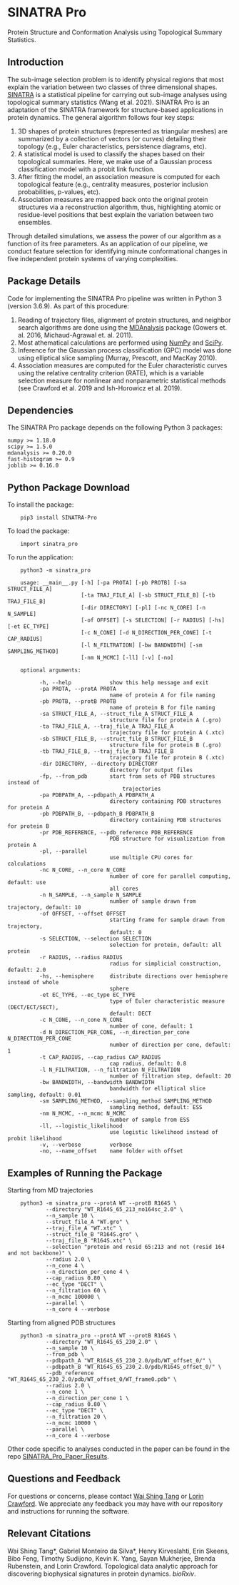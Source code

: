 # SINATRA Pro 

Protein Structure and Conformation Analysis using Topological Summary Statistics.

## Introduction

The sub-image selection problem is to identify physical regions that most explain the variation between two classes of three dimensional shapes. [SINATRA](https://github.com/lcrawlab/SINATRA) is a statistical pipeline for carrying out sub-image analyses using topological summary statistics (Wang et al. 2021). SINATRA Pro is an adaptation of the SINATRA framework for structure-based applications in protein dynamics. The general algorithm follows four key steps:

1. 3D shapes of protein structures (represented as triangular meshes) are summarized by a collection of vectors (or curves) detailing their topology (e.g., Euler characteristics, persistence diagrams, etc).
2. A statistical model is used to classify the shapes based on their topological summaries. Here, we make use of a Gaussian process classification model with a probit link function.
3. After fitting the model, an association measure is computed for each topological feature (e.g., centrality measures, posterior inclusion probabilities, p-values, etc).
4. Association measures are mapped back onto the original protein structures via a reconstruction algorithm, thus, highlighting atomic or residue-level positions that best explain the variation between two ensembles.

Through detailed simulations, we assess the power of our algorithm as a function of its free parameters. As an application of our pipeline, we conduct feature selection for identifying minute conformational changes in five independent protein systems of varying complexities.

## Package Details

Code for implementing the SINATRA Pro pipeline was written in Python 3 (version 3.6.9). As part of this procedure:

1. Reading of trajectory files, alignment of protein structures, and neighbor search algorithms are done using the [MDAnalysis](https://www.mdanalysis.org) package (Gowers et. al. 2016, Michaud-Agrawal et. al. 2011).
2. Most athematical calculations are performed using [NumPy](https://numpy.org) and [SciPy](https://www.scipy.org).
3. Inference for the Gaussian process classification (GPC) model was done using elliptical slice sampling (Murray, Prescott, and MacKay 2010).
4. Association measures are computed for the Euler characteristic curves using the relative centrality criterion (RATE), which is a variable selection measure for nonlinear and nonparametric statistical methods (see Crawford et al. 2019 and Ish-Horowicz et al. 2019).

## Dependencies

The SINATRA Pro package depends on the following Python 3 packages:

    numpy >= 1.18.0
    scipy >= 1.5.0
    mdanalysis >= 0.20.0
    fast-histogram >= 0.9
    joblib >= 0.16.0

## Python Package Download

To install the package:

        pip3 install SINATRA-Pro

To load the package: 

        import sinatra_pro 

To run the application:

        python3 -m sinatra_pro

        usage: __main__.py [-h] [-pa PROTA] [-pb PROTB] [-sa STRUCT_FILE_A]
                           [-ta TRAJ_FILE_A] [-sb STRUCT_FILE_B] [-tb TRAJ_FILE_B]
                           [-dir DIRECTORY] [-pl] [-nc N_CORE] [-n N_SAMPLE]
                           [-of OFFSET] [-s SELECTION] [-r RADIUS] [-hs] [-et EC_TYPE]
                           [-c N_CONE] [-d N_DIRECTION_PER_CONE] [-t CAP_RADIUS]
                           [-l N_FILTRATION] [-bw BANDWIDTH] [-sm SAMPLING_METHOD]
                           [-nm N_MCMC] [-ll] [-v] [-no]

        optional arguments:

              -h, --help            show this help message and exit
              -pa PROTA, --protA PROTA
                                    name of protein A for file naming
              -pb PROTB, --protB PROTB
                                    name of protein B for file naming
              -sa STRUCT_FILE_A, --struct_file_A STRUCT_FILE_A
                                    structure file for protein A (.gro)
              -ta TRAJ_FILE_A, --traj_file_A TRAJ_FILE_A
                                    trajectory file for protein A (.xtc)
              -sb STRUCT_FILE_B, --struct_file_B STRUCT_FILE_B
                                    structure file for protein B (.gro)
              -tb TRAJ_FILE_B, --traj_file_B TRAJ_FILE_B
                                    trajectory file for protein B (.xtc)
              -dir DIRECTORY, --directory DIRECTORY
                                    directory for output files
              -fp, --from_pdb       start from sets of PDB structures instead of
                                        trajectories
              -pa PDBPATH_A, --pdbpath_A PDBPATH_A
                                    directory containing PDB structures for protein A
              -pb PDBPATH_B, --pdbpath_B PDBPATH_B
                                    directory containing PDB structures for protein B
              -pr PDB_REFERENCE, --pdb_reference PDB_REFERENCE
                                    PDB structure for visualization from protein A
              -pl, --parallel
                                    use multiple CPU cores for calculations
              -nc N_CORE, --n_core N_CORE
                                    number of core for parallel computing, default: use
                                    all cores
              -n N_SAMPLE, --n_sample N_SAMPLE
                                    number of sample drawn from trajectory, default: 10
              -of OFFSET, --offset OFFSET
                                    starting frame for sample drawn from trajectory,
                                    default: 0
              -s SELECTION, --selection SELECTION
                                    selection for protein, default: all protein
              -r RADIUS, --radius RADIUS
                                    radius for simplicial construction, default: 2.0
              -hs, --hemisphere     distribute directions over hemisphere instead of whole
                                    sphere
              -et EC_TYPE, --ec_type EC_TYPE
                                    type of Euler characteristic measure (DECT/ECT/SECT),
                                    default: DECT
              -c N_CONE, --n_cone N_CONE
                                    number of cone, default: 1
              -d N_DIRECTION_PER_CONE, --n_direction_per_cone N_DIRECTION_PER_CONE
                                    number of direction per cone, default: 1
              -t CAP_RADIUS, --cap_radius CAP_RADIUS
                                    cap radius, default: 0.8
              -l N_FILTRATION, --n_filtration N_FILTRATION
                                    number of filtration step, default: 20
              -bw BANDWIDTH, --bandwidth BANDWIDTH
                                    bandwidth for elliptical slice sampling, default: 0.01
              -sm SAMPLING_METHOD, --sampling_method SAMPLING_METHOD
                                    sampling method, default: ESS
              -nm N_MCMC, --n_mcmc N_MCMC
                                    number of sample from ESS
              -ll, --logistic_likelihood
                                    use logistic likelihood instead of probit likelihood
              -v, --verbose         verbose
              -no, --name_offset    name folder with offset

## Examples of Running the Package

Starting from MD trajectories

        python3 -m sinatra_pro --protA WT --protB R164S \
                --directory "WT_R164S_65_213_no164sc_2.0" \
                --n_sample 10 \
                --struct_file_A "WT.gro" \
                --traj_file_A "WT.xtc" \
                --struct_file_B "R164S.gro" \
                --traj_file_B "R164S.xtc" \
                --selection "protein and resid 65:213 and not (resid 164 and not backbone)" \
                --radius 2.0 \
                --n_cone 4 \
                --n_direction_per_cone 4 \
                --cap_radius 0.80 \
                --ec_type "DECT" \
                --n_filtration 60 \
                --n_mcmc 100000 \
                --parallel \
                --n_core 4 --verbose

Starting from aligned PDB structures

        python3 -m sinatra_pro --protA WT --protB R164S \
                --directory "WT_R164S_65_230_2.0" \
                --n_sample 10 \
                --from_pdb \
                --pdbpath_A "WT_R164S_65_230_2.0/pdb/WT_offset_0/" \
                --pdbpath_B "WT_R164S_65_230_2.0/pdb/R164S_offset_0/" \
                --pdb_reference "WT_R164S_65_230_2.0/pdb/WT_offset_0/WT_frame0.pdb" \
                --radius 2.0 \
                --n_cone 1 \
                --n_direction_per_cone 1 \
                --cap_radius 0.80 \
                --ec_type "DECT" \
                --n_filtration 20 \
                --n_mcmc 10000 \
                --parallel \
                --n_core 4 --verbose

Other code specific to analyses conducted in the paper can be found in the repo [SINATRA_Pro_Paper_Results](https://github.com/lcrawlab/SINATRA_Pro_Paper_Results).

## Questions and Feedback

For questions or concerns, please contact [Wai Shing Tang]((mailto:wai_shing_tang@brown.edu)) or [Lorin Crawford](mailto:lcrawford@microsoft.com). We appreciate any feedback you may have with our repository and instructions for running the software.

## Relevant Citations

Wai Shing Tang*, Gabriel Monteiro da Silva*, Henry Kirveslahti, Erin Skeens, Bibo Feng, Timothy Sudijono, Kevin K. Yang, Sayan Mukherjee, Brenda Rubenstein, and Lorin Crawford. Topological data analytic approach for discovering biophysical signatures in protein dynamics. _bioRxiv_.
